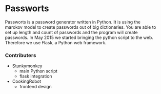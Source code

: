 Passworts
============

Passworts is a password generator written in Python. It is using the marokov model to create passwords out of big dictionaries. You are able to set up length and count of passwords and the program will create passwords.
In May 2015 we started bringing the python script to the web. Therefore we use Flask, a Python web framework.

### Contributers
+ Stunkymonkey
	+ main Python script
	+ flask integration
+ CookingRobot
	+ frontend design